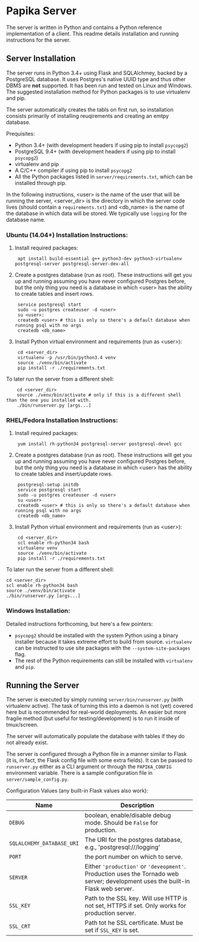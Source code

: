 
Papika Server
=============

The server is written in Python and contains a Python reference implementation of a client.
This readme details installation and running instructions for the server.

Server Installation
-------------------

The server runs in Python 3.4+ using Flask and SQLAlchmey, backed by a PostgreSQL database.
It uses Postgres's native UUID type and thus other DBMS are **not** supported.
It has been run and tested on Linux and Windows.
The suggested installation method for Python packages is to use virtualenv and pip.

The server automatically creates the tabls on first run, so installation consists primarily of installing reuqirements and creating an emtpy database.

Prequisites:

* Python 3.4+ (with development headers if using pip to install `psycopg2`)
* PostgreSQL 9.4+ (with development headers if using pip to install `psycopg2`)
* virtualenv and pip
* A C/C++ compiler if using pip to install `psycopg2`
* All the Python packages listed in `server/requirements.txt`, which can be installed through pip.

In the following instructions,
&lt;user&gt; is the name of the user that will be running the server,
&lt;server\_dir&gt; is the directory in which the server code lives (should contain a `requirements.txt`)
and &lt;db\_name&gt; is the name of the database in which data will be stored.
We typically use `logging` for the database name.

### Ubuntu (14.04+) Installation Instructions:

1. Install required packages:

        apt install build-essential g++ python3-dev python3-virtualenv postgresql-server postgresql-server-dev-all

2. Create a postgres database (run as root).
   These instructions will get you up and running assuming you have never configured Postgres before,
   but the only thing you need is a database in which &lt;user&gt; has the ability to create tables and insert rows.

        service postgresql start
        sudo -u postgres createuser -d <user>
        su <user>:
        createdb <user> # this is only so there's a default database when running psql with no args
        createdb <db_name>

3. Install Python virtual environment and requirements (run as &lt;user&gt;):

        cd <server_dir>
        virtualenv -p /usr/bin/python3.4 venv
        source ./venv/bin/activate
        pip install -r ./requirements.txt

To later run the server from a different shell:

        cd <server_dir>
        source ./venv/bin/activate # only if this is a different shell than the one you installed with.
        ./bin/runserver.py [args...]

### RHEL/Fedora Installation Instructions:

1. Install required packages:

        yum install rh-python34 postgresql-server postgresql-devel gcc

2. Create a postgres database (run as root).
   These instructions will get you up and running assuming you have never configured Postgres before,
   but the only thing you need is a database in which &lt;user&gt; has the ability to create tables and insert/update rows.

        postgresql-setup initdb
        service postgresql start
        sudo -u postgres createuser -d <user>
        su <user>
        createdb <user> # this is only so there's a default database when running psql with no args
        createdb <db_name>

3. Install Python virtual environment and requirements (run as &lt;user&gt;):

        cd <server_dir>
        scl enable rh-python34 bash
        virtualenv venv
        source ./venv/bin/activate
        pip install -r ./requirements.txt

To later run the server from a different shell:

    cd <server_dir>
    scl enable rh-python34 bash
    source ./venv/bin/activate
    ./bin/runserver.py [args...]

### Windows Installation:

Detailed instructions forthcoming, but here's a few pointers:

- `psycopg2` should be installed with the system Python using a binary installer because it takes extreme effort to build from source.
  `virtualenv` can be instructed to use site packages with the `--system-site-packages` flag.
- The rest of the Python requirements can still be installed with `virtualenv` and `pip`.

Running the Server
------------------

The server is executed by simply running `server/bin/runserver.py` (with virtualenv active).
The task of turning this into a daemon is not (yet) covered here but is recommended for real-world deployments.
An easier but more fragile method (but useful for testing/development) is to run it inside of tmux/screen.

The server will automatically populate the database with tables if they do not already exist.

The server is configured through a Python file in a manner similar to Flask (it is, in fact, the Flask config file with some extra fields).
It can be passed to `runserver.py` either as a CLI argument or through the `PAPIKA_CONFIG` environment variable.
There is a sample configuration file in `server/sample_config.py`.

Configuration Values (any built-in Flask values also work):

Name                      | Description
------------------------- | -------------
`DEBUG`                   | boolean, enable/disable debug mode. Should be `False` for production.
`SQLALCHEMY_DATABASE_URI` | The URI for the postgres database, e.g., 'postgresql:///logging'
`PORT`                    | the port number on which to serve.
`SERVER`                  | Either `'production'` or `'deveopment'`. Production uses the Tornado web server; development uses the built-in Flask web server.
`SSL_KEY`                 | Path to the SSL key. Will use HTTP is not set, HTTPS if set. Only works for production server.
`SSL_CRT`                 | Path tot he SSL certificate. Must be set if `SSL_KEY` is set.

